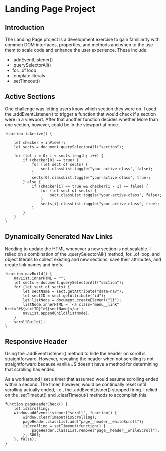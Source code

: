 # Landing Page Project

## Introduction

The Landing Page project is a development exercise to gain familiarity with common DOM interfaces, properties, and methods and when to the use them to scale code and enhance the user experience. These include:

* .addEventListener()
* .querySelectorAll()
* for...of loop
* template literals
* .setTimeout()

## Active Sections

One challenge was letting users know which section they were on. I used the .addEventListener() to trigger a function that would check if a section were in a viewport. After that another function decides whether More than one section, however, could be in the viewport at once.

```
function isActive() {

    let checker = inView();
    let sects = document.querySelectorAll("section");

    for (let i = 0; i < sects.length; i++) {
        if (checker[0] == true) {
            for (let sect of sects) {
                sect.classList.toggle("your-active-class", false);
            }
            sects[0].classList.toggle("your-active-class", true);
        } else {
            if (checker[i] == true && checker[i - 1] == false) {
                for (let sect of sects) {
                    sect.classList.toggle("your-active-class", false);
                }
                sects[i].classList.toggle("your-active-class", true);
            }
        }
    }
}
```


## Dynamically Generated Nav Links

Needing to update the HTML whenever a new section is not scalable. I relied on a combination of the .querySelectorAll() method, for...of loop, and object literals to collect existing and new sections, save their attributes, and create link names and hrefs.

```
function navBuild() {
    navList.innerHTML = "";
    let sects = document.querySelectorAll("section");
    for (let sect of sects) {
        let sectName = sect.getAttribute("data-nav");
        let sectID = sect.getAttribute("id");
        let listNode = document.createElement("li");
        listNode.innerHTML = `<a class="menu__link" href="#${sectID}">${sectName}</a>`;
        navList.appendChild(listNode);
    }
    scrollBuild();
}
```


## Responsive Header

Using the .addEventListener() method to hide the header on scroll is straightforward. However, revealing the header when not scrolling is not straightforward because vanilla JS doesn't have a method for determining that scrolling has ended.

As a workaround I set a timer that assumed would assume scrolling ended within a second. The timer, however, would be continually reset until scrolling actually ended, i.e., the .addEventListner() stopped firing. I  relied on the .setTimeout() and .clearTimeout() methods to accomplish this.

```
function pageHeaderCheck() {
    let isScrolling;
    window.addEventListener("scroll", function() {
        window.clearTimeout(isScrolling);
        pageHeader.classList.add("page__header__whileScroll");
        isScrolling = setTimeout(function() {
            pageHeader.classList.remove("page__header__whileScroll");
        }, 300);
    }, false);
}
```
